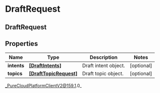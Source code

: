 # DraftRequest

## DraftRequest

## Properties

|Name | Type | Description | Notes|
|------------ | ------------- | ------------- | -------------|
| **intents** | [**[DraftIntents]**](DraftIntents) | Draft intent object. | [optional] |
| **topics** | [**[DraftTopicRequest]**](DraftTopicRequest) | Draft topic object. | [optional] |



_PureCloudPlatformClientV2@159.1.0_
